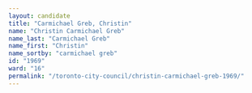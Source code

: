 ```yaml
---
layout: candidate
title: "Carmichael Greb, Christin"
name: "Christin Carmichael Greb"
name_last: "Carmichael Greb"
name_first: "Christin"
name_sortby: "carmichael greb"
id: "1969"
ward: "16"
permalink: "/toronto-city-council/christin-carmichael-greb-1969/"
---
```

